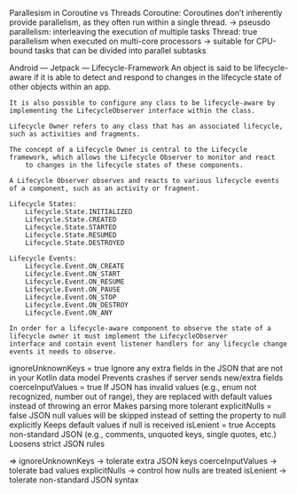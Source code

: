 Parallesism in Coroutine vs Threads
	Coroutine:
		Coroutines don’t inherently provide parallelism, as they often run within a single thread. 
		-> pseusdo parallelism: interleaving the execution of multiple tasks
	Thread:
		true parallelism when executed on multi-core processors
		-> suitable for CPU-bound tasks that can be divided into parallel subtasks

Android — Jetpack — Lifecycle-Framework
	An object is said to be lifecycle-aware if it is able to detect and respond to changes in the lifecycle state of other objects 
		within an app.

	It is also possible to configure any class to be lifecycle-aware by implementing the LifecycleObserver interface within the class.

	Lifecycle Owner refers to any class that has an associated lifecycle, such as activities and fragments.

	The concept of a Lifecycle Owner is central to the Lifecycle framework, which allows the Lifecycle Observer to monitor and react 
		to changes in the lifecycle states of these components.

	A Lifecycle Observer observes and reacts to various lifecycle events of a component, such as an activity or fragment.

	Lifecycle States:
		Lifecycle.State.INITIALIZED
		Lifecycle.State.CREATED
		Lifecycle.State.STARTED
		Lifecycle.State.RESUMED
		Lifecycle.State.DESTROYED

	Lifecycle Events:
		Lifecycle.Event.ON_CREATE
		Lifecycle.Event.ON_START
		Lifecycle.Event.ON_RESUME
		Lifecycle.Event.ON_PAUSE
		Lifecycle.Event.ON_STOP
		Lifecycle.Event.ON_DESTROY
		Lifecycle.Event.ON_ANY

	In order for a lifecycle-aware component to observe the state of a lifecycle owner it must implement the LifecycleObserver 
	interface and contain event listener handlers for any lifecycle change events it needs to observe.


ignoreUnknownKeys = true
	Ignore any extra fields in the JSON that are not in your Kotlin data model
	Prevents crashes if server sends new/extra fields
coerceInputValues = true
	If JSON has invalid values (e.g., enum not recognized, number out of range), they are replaced with default values instead of 
		throwing an error
	Makes parsing more tolerant
explicitNulls = false
	JSON null values will be skipped instead of setting the property to null explicitly
	Keeps default values if null is received
isLenient = true
	Accepts non-standard JSON (e.g., comments, unquoted keys, single quotes, etc.)
	Loosens strict JSON rules

=> 	ignoreUnknownKeys → tolerate extra JSON keys
 	coerceInputValues → tolerate bad values
 	explicitNulls → control how nulls are treated
 	isLenient → tolerate non-standard JSON syntax